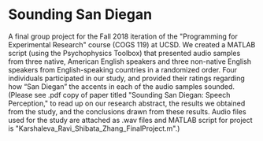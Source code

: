 # Sounding San Diegan
A final group project for the Fall 2018 iteration of the "Programming for Experimental Research" course (COGS 119) at UCSD. We created a MATLAB script (using the Psychophysics Toolbox) that presented audio samples from three native, American English speakers and three non-native English speakers from English-speaking countries in a randomized order. Four individuals participated in our study, and provided their ratings regarding how “San Diegan” the accents in each of the audio samples sounded. (Please see .pdf copy of paper titled "Sounding San Diegan: Speech Perception," to read up on our research abstract, the results we obtained from the study, and the conclusions drawn from these results. Audio files used for the study are attached as .wav files and MATLAB script for project is "Karshaleva_Ravi_Shibata_Zhang_FinalProject.m".)
